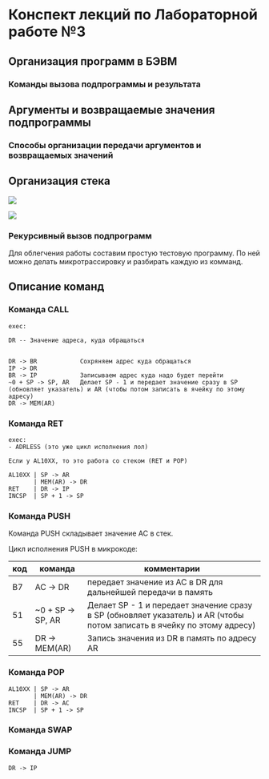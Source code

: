 # Конспект лекций по Лабораторной работе №3


## Организация программ в БЭВМ



### Команды вызова подпрограммы и результата




## Аргументы и возвращаемые значения подпрограммы



### Способы организации передачи аргументов и возвращаемых значений


## Организация стека

![](Pasted%20image%2020250408171918.png)

![](Pasted%20image%2020250408171938.png)


### Рекурсивный вызов подпрограмм

Для облегчения работы составим простую тестовую программу. По ней можно делать микротрассировку и разбирать каждую из комманд.


## Описание команд



### Команда CALL

```
exec:

DR -- Значение адреса, куда обращаться


DR -> BR            Cохряняем адрес куда обращаться 
IP -> DR
BR -> IP            Записываем адрес куда надо будет перейти
~0 + SP -> SP, AR   Делает SP - 1 и передает значение сразу в SP (обновляет указатель) и AR (чтобы потом записать в ячейку по этому адресу)
DR -> MEM(AR)

```

### Команда RET

```
exec:
- ADRLESS (это уже цикл исполнения лол)

Если у AL10XX, то это работа со стеком (RET и POP)

AL10XX | SP -> AR
	   | MEM(AR) -> DR
RET    | DR -> IP
INCSP  | SP + 1 -> SP
```

### Команда PUSH


Команда PUSH складывает значение AC в стек.

Цикл исполнения PUSH в микрокоде:

| код | команда           | комментарии                                                                                                             |
| --- | ----------------- | ----------------------------------------------------------------------------------------------------------------------- |
| B7  | AC -> DR          | передает значение из AC в DR для дальнейшей передачи в память                                                           |
| 51  | ~0 + SP -> SP, AR | Делает SP - 1 и передает значение сразу в SP (обновляет указатель) и AR (чтобы потом записать в ячейку по этому адресу) |
| 55  | DR -> MEM(AR)     | Запись значения из DR в память по адресу AR                                                                             |

### Команда POP

```
AL10XX | SP -> AR
	   | MEM(AR) -> DR
RET    | DR -> AC
INCSP  | SP + 1 -> SP
```

### Команда SWAP

### Команда JUMP

```
DR -> IP
```
